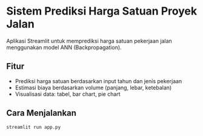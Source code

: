# Sistem Prediksi Harga Satuan Proyek Jalan

Aplikasi Streamlit untuk memprediksi harga satuan pekerjaan jalan menggunakan model ANN (Backpropagation).

## Fitur
- Prediksi harga satuan berdasarkan input tahun dan jenis pekerjaan
- Estimasi biaya berdasarkan volume (panjang, lebar, ketebalan)
- Visualisasi data: tabel, bar chart, pie chart

## Cara Menjalankan
```bash
streamlit run app.py
